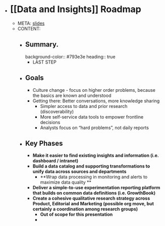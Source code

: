 - # [[Data and Insights]] Roadmap
	- META: [slides](https://docs.google.com/presentation/d/1rN5qx56r66eKfooTy7uHjM9H497eaqi6IpMhGbn_BWA/edit#slide=id.g117fe382d6a_0_2219)
	- CONTENT:
		- ## Summary.
		  background-color:: #793e3e
		  heading:: true
			- LAST STEP
		- ## Goals
			- Culture change - focus on higher order problems, because the basics are known and understood
			- Getting there: Better conversations, more knowledge sharing
				- Simpler access to data and prior research (discoverability)
				- More self-service data tools to empower frontline decisions
				- Analysts focus on “hard problems”, not daily reports
		- ## Key Phases
			- **Make it easier to find existing insights and information (i.e. dashboard / intranet)**
			- **Build a data catalog and supporting transformations to unify data across sources and departments**
				- **Wrap data processing in monitoring and alerts to maximize data quality **
			- **Deliver a simple-to-use experimentation reporting platform that builds on common data definitions (i.e. GrowthBook)**
			- **Create a cohesive qualitative research strategy across Product, Editorial and Marketing (possible org move, but certainly a coordination among research groups)**
				- **Out of scope for this presentation**
				-